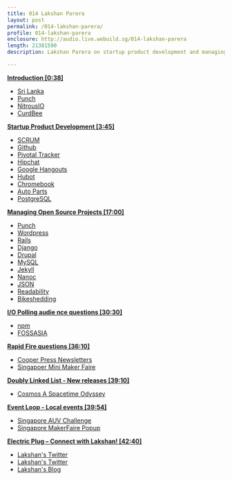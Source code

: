 ```yaml
---
title: 014 Lakshan Parera
layout: post
permalink: /014-lakshan-parera/
profile: 014-lakshan-parera
enclosure: http://audio.live.webuild.sg/014-lakshan-parera
length: 21381590
description: Lakshan Parera on startup product development and managing open source projects.

---
```


**[Introduction [0:38]](#t=0:38)**

- [Sri Lanka](http://en.wikipedia.org/wiki/Sri_Lanka)
- [Punch](https://github.com/laktek/punch)
- [NitrousIO](https://www.nitrous.io)
- [CurdBee](http://curdbee.com/)


**[Startup Product Development [3:45]](#t=3:45)**

- [SCRUM](http://en.wikipedia.org/wiki/Scrum_\(software_development\))
- [Github](http://github.com)
- [Pivotal Tracker](http://www.pivotaltracker.com/)
- [Hipchat](https://www.hipchat.com/)
- [Google Hangouts](http://www.google.com/+/learnmore/hangouts/)
- [Hubot](http://hubot.github.com/)
- [Chromebook](http://www.google.com/intl/en/chrome/devices/)
- [Auto Parts](https://github.com/nitrous-io/autoparts)
- [PostgreSQL](http://www.postgresql.org/)


**[Managing Open Source Projects [17:00]](#t=17:00)**

- [Punch](https://github.com/laktek/punch)
- [Wordpress](http://www.wordpress.com)
- [Rails](http://rubyonrails.org/)
- [Django](https://www.djangoproject.com/)
- [Drupal](https://drupal.org/)
- [MySQL](http://www.mysql.com/)
- [Jekyll](http://jekyllrb.com/)
- [Nanoc](http://nanoc.ws/)
- [JSON](http://www.json.org/)
- [Readability](https://www.readability.com/)
- [Bikeshedding](http://bikeshed.com/)

**[I/O Polling audie nce questions [30:30]](#t=30:30)**

- [npm](http://www.npmjs.org)
- [FOSSASIA](http://fossasia.org/)

**[Rapid Fire questions [36:10]](#t=36:10)**

- [Cooper Press Newsletters](https://cooperpress.com/)
- [Singapoer Mini Maker Faire](http://makerfairesingapore.com/)


**[Doubly Linked List -  New releases [39:10]](#t=39:10)**

- [Cosmos A Spacetime Odyssey](http://www.cosmosontv.com/)


**[Event Loop - Local events [39:54]](#t=39:54)**

- [Singapore AUV Challenge](http://ewh.ieee.org/r10/singapore/oes/sauvc/)
- [Singapore MakerFaire Popup](https://www.facebook.com/events/670079829726360/)


**[Electric Plug  – Connect with Lakshan! [42:40]](#t=42:40)**

- [Lakshan's Twitter](https://twitter.com/laktek)
- [Lakshan's Twitter](https://github.com/laktek/)
- [Lakshan's Blog](http://www.laktek.com)
